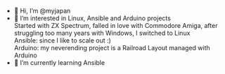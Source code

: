- 👋 Hi, I’m @myjapan
- 👀 I’m interested in Linux, Ansible and Arduino projects    
     Started with ZX Spectrum, falled in love with Commodore Amiga, after struggling too many years with Windows, I switched to Linux   
     Ansible: since I like to scale out :)    
     Arduino: my neverending project is a Railroad Layout managed with Arduino    
- 🌱 I’m currently learning Ansible     

